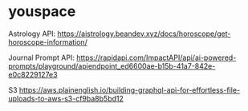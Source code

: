 # youspace

Astrology API:
https://aistrology.beandev.xyz/docs/horoscope/get-horoscope-information/


Journal Prompt API:
https://rapidapi.com/ImpactAPI/api/ai-powered-prompts/playground/apiendpoint_ed6600ae-b15b-41a7-842e-e0c8229127e3

S3
https://aws.plainenglish.io/building-graphql-api-for-effortless-file-uploads-to-aws-s3-cf9ba8b5bd12